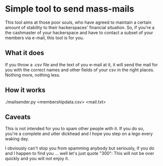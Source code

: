 Simple tool to send mass-mails
==============================

This tool aims at those poor souls, who have agreed to maintain a certain amount
of stability to their hackerspaces' financial situation. So, if you're a the
cashmaster of your hackerspace and have to contact a subset of your members via 
e-mail, this tool is for you.

What it does
------------

If you throw a .csv file and the text of you e-mail at it, it will send the mail
for you with the correct names and other fields of your csv in the right places.
Nothing more, nothing less.

How it works
------------

./mailsender.py <membershipdata.csv> <mail.txt>

Caveats
-------

This is not intended for you to spam other people with it. If you do so, you're
a complete and utter dickhead and I hope you step on a lego every waking day.

I obviously can't stop you from spamming anybody but seriously, if you do and I
happen to find you ... well let's just quote "300": This will not be over quickly
and you will not enjoy it.

